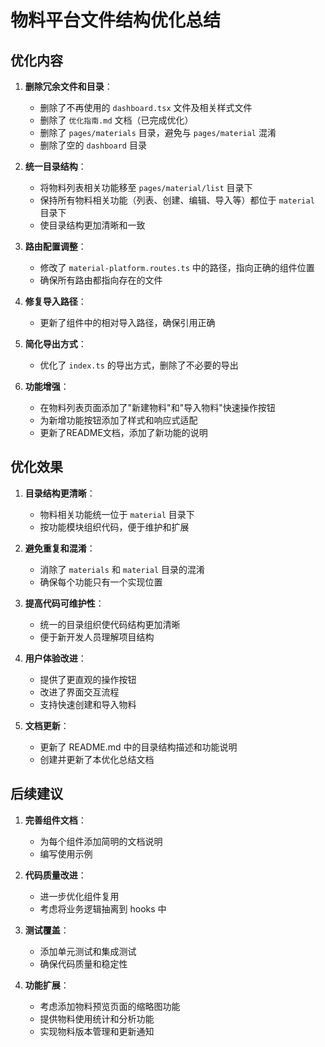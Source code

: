 # 物料平台文件结构优化总结

## 优化内容

1. **删除冗余文件和目录**：
   - 删除了不再使用的 `dashboard.tsx` 文件及相关样式文件
   - 删除了 `优化指南.md` 文档（已完成优化）
   - 删除了 `pages/materials` 目录，避免与 `pages/material` 混淆
   - 删除了空的 `dashboard` 目录

2. **统一目录结构**：
   - 将物料列表相关功能移至 `pages/material/list` 目录下
   - 保持所有物料相关功能（列表、创建、编辑、导入等）都位于 `material` 目录下
   - 使目录结构更加清晰和一致

3. **路由配置调整**：
   - 修改了 `material-platform.routes.ts` 中的路径，指向正确的组件位置
   - 确保所有路由都指向存在的文件

4. **修复导入路径**：
   - 更新了组件中的相对导入路径，确保引用正确

5. **简化导出方式**：
   - 优化了 `index.ts` 的导出方式，删除了不必要的导出

6. **功能增强**：
   - 在物料列表页面添加了"新建物料"和"导入物料"快速操作按钮
   - 为新增功能按钮添加了样式和响应式适配
   - 更新了README文档，添加了新功能的说明

## 优化效果

1. **目录结构更清晰**：
   - 物料相关功能统一位于 `material` 目录下
   - 按功能模块组织代码，便于维护和扩展

2. **避免重复和混淆**：
   - 消除了 `materials` 和 `material` 目录的混淆
   - 确保每个功能只有一个实现位置

3. **提高代码可维护性**：
   - 统一的目录组织使代码结构更加清晰
   - 便于新开发人员理解项目结构

4. **用户体验改进**：
   - 提供了更直观的操作按钮
   - 改进了界面交互流程
   - 支持快速创建和导入物料

5. **文档更新**：
   - 更新了 README.md 中的目录结构描述和功能说明
   - 创建并更新了本优化总结文档

## 后续建议

1. **完善组件文档**：
   - 为每个组件添加简明的文档说明
   - 编写使用示例

2. **代码质量改进**：
   - 进一步优化组件复用
   - 考虑将业务逻辑抽离到 hooks 中

3. **测试覆盖**：
   - 添加单元测试和集成测试
   - 确保代码质量和稳定性

4. **功能扩展**：
   - 考虑添加物料预览页面的缩略图功能
   - 提供物料使用统计和分析功能
   - 实现物料版本管理和更新通知 